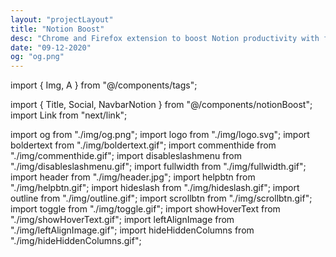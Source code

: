 ```yaml
---
layout: "projectLayout"
title: "Notion Boost"
desc: "Chrome and Firefox extension to boost Notion productivity with features like sticky outline, small text & full width by default, scroll to top button, hide slash command menu, hide help button, bolder text, and, more!"
date: "09-12-2020"
og: "og.png"
---
```


import { Img, A } from "@/components/tags";

import { Title, Social, NavbarNotion } from "@/components/notionBoost";
import Link from "next/link";

import og from "./img/og.png";
import logo from "./img/logo.svg";
import boldertext from "./img/boldertext.gif";
import commenthide from "./img/commenthide.gif";
import disableslashmenu from "./img/disableslashmenu.gif";
import fullwidth from "./img/fullwidth.gif";
import header from "./img/header.jpg";
import helpbtn from "./img/helpbtn.gif";
import hideslash from "./img/hideslash.gif";
import outline from "./img/outline.gif";
import scrollbtn from "./img/scrollbtn.gif";
import toggle from "./img/toggle.gif";
import showHoverText from "./img/showHoverText.gif";
import leftAlignImage from "./img/leftAlignImage.gif";
import hideHiddenColumns from "./img/hideHiddenColumns.gif";

<Title logo={logo} />
<p className="lead">
  Open-source extension for Chrome and Firefox to add features like sticky
  outline, small text & full width by default,scroll to top button, hide slash
  command menu, and more to Notion.so website.
</p>
<NavbarNotion />

## ⬇ Download

- [Chrome extension](https://chrome.google.com/webstore/detail/notion-boost/eciepnnimnjaojlkcpdpcgbfkpcagahd)
- [Firefox addon](https://addons.mozilla.org/en-US/firefox/addon/notion-boost/)

<p>See{" "}
<Link href="/notion-boost/whats-new">
<a className="cursor-pointer" title="https://gourav.io/notion-boost/whats-new">
what's new</a></Link> in latest update ✨</p>

## ✅ Currently added features

- [ Show sticky outline](#-show-sticky-outline)
- [ Set small text & full width for all pages](#-set-small-text--full-width-for-all-pages)
- [ 'Scroll to top' button](#-scroll-to-top-button)
- [ Show full text on hover](#-show-full-text-on-hover)
- [ Close Slash command menu after space](#-close-slash-command-menu-after-space)
- [ Don't show Slash command menu when pressing '/'](#-dont-show-slash-command-menu-when-pressing-)
- [ Hide floating help button from all pages](#-hide-floating-help-button-from-all-pages)
- [ Hide 'Hidden columns' in board view](#-hide-hidden-columns-in-board-view)
- [ Left align images](#-left-align-images)
- [ Bolder text in dark mode](#-bolder-text-in-dark-mode)
- [ Hide comments section from all pages](#-hide-comments-section-from-all-pages)
- Missing some feature? Suggest on [Github](https://github.com/GorvGoyl/Notion-Boost-browser-extension/issues/new)

## ⚙ How to enable/disable a feature

1. Visit any notion page.
2. Click on the extension icon (clickable only when you are on a notion page).
3. A popup menu will appear, you can toggle features from there.

---

<Social />

---

## Features details

### ✔ Show sticky outline

Show sticky outline (table of contents) for pages that have headings or sub-headings. The outline will be shown on the right side of the page. Very useful for navigating a page with lots of content.

<Img src={outline} type="ss" />

### ✔ Set small text & full width for all pages

Option to set small text and full width for all pages by default. This locally adjusts the text and width without clicking on the Notion page toggles. So no page change is saved to the server.

<Img src={fullwidth} type="ss" />

### ✔ 'Scroll to top' button

Added button at the bottom-right corner of page for scrolling back to top. Quite useful for lengthy pages. The button will be visible only when the page has scrolled down a bit.

<Img src={scrollbtn} type="ss" />

### ✔ Show full text on hover

Show full text in table cells on mouse hover.

<Img src={showHoverText} type="ss" />

### ✔ Close Slash command menu after space

Slash command menu which appears when pressing '/' key will be closed back by pressing the space key.

<Img src={hideslash} type="ss" />

### ✔ Don't show Slash command menu when pressing '/'

Don't show the Slash command menu when pressing '/' key. Slash command menu will still be shown by clicking + ⁝⁝ icon. This setting can't be enabled along with 'Close Slash command menu after space' and vice-versa.

<Img src={disableslashmenu} type="ss" />

### ✔ Hide floating help button from all pages

This button is located on the bottom-right corner of pages.

<Img src={helpbtn} type="ss" />

### ✔ Hide 'Hidden columns' in board view

Truly hide 'Hidden columns' in Kanban board view.

<Img src={hideHiddenColumns} type="ss" />

### ✔ Left align images

Align document images to left instead of center.

<Img src={leftAlignImage} type="ss" />

### ✔ Bolder text in dark mode

Fix poorly recognizable bold text when using Notion in dark mode

<Img src={boldertext} type="ss" />

### ✔ Hide comments section from all pages

comment section is useless when working solo

<Img src={commenthide} type="ss" />

### ❓ Missing some feature? Suggest on [Github](https://github.com/GorvGoyl/Notion-Boost-browser-extension/issues/new)

---

<Social />

